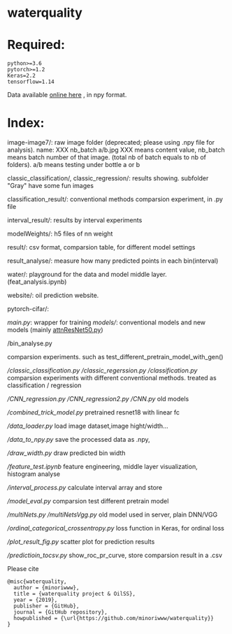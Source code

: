 # waterquality


# Required:
```
python>=3.6
pytorch>=1.2
Keras=2.2
tensorflow=1.14
```

Data available [online here](http://digbio.missouri.edu/dliu/projects/waterquality/) , in npy format. 

# Index:

image-image7/: 
raw image folder (deprecated; please using .npy file for analysis). name: XXX nb_batch a/b.jpg
XXX means content value, nb_batch means batch number of that image. (total nb of batch equals to nb of folders). a/b means testing under bottle a or b


classic_classification/, classic_regression/:
results showing. subfolder "Gray" have some fun images


classification_result/:
conventional methods comparsion experiment, in .py file


interval_result/:
results by interval experiments


modelWeights/:
h5 files of nn weight


result/:
csv format, comparsion table, for different model settings


result_analyse/:
measure how many predicted points in each bin(interval)


water/:
playground for the data and model middle layer. (feat_analysis.ipynb)


website/:
oil prediction website. 


pytorch-cifar/:

*main.py*: wrapper for training
*models/*: conventional models and new models (mainly [attnResNet50.py](https://github.com/minoriwww/waterquality/blob/master/pytorch-cifar/models/attnResNet50.py))


/bin_analyse.py

comparsion experiments. such as test_different_pretrain_model_with_gen()

*/classic_classification.py*
*/classic_regerssion.py*
*/classification.py*
comparsion experiments with different conventional methods. treated as classification / regression


*/CNN_regression.py*
*/CNN_regression2.py*
*/CNN.py*
old models

*/combined_trick_model.py*
pretrained resnet18 with linear fc

*/data_loader.py*
load image dataset,image hight/width...

*/data_to_npy.py*
save the processed data as .npy, 

*/draw_width.py*
draw predicted bin width 

*/feature_test.ipynb*
feature engineering, middle layer visualization, histogram analyse

*/interval_process.py*
calculate interval array and store

*/model_eval.py*
comparsion test different pretrain model

*/multiNets.py*
*/multiNetsVgg.py*
old model used in server, plain DNN/VGG

*/ordinal_categorical_crossentropy.py*
loss function in Keras, for ordinal loss

*/plot_result_fig.py*
scatter plot for prediction results

*/predictioin_tocsv.py*
show_roc_pr_curve, store comparsion result in a .csv



Please cite
```
@misc{waterquality,
  author = {minoriwww},
  title = {waterquality project & OilSS},
  year = {2019},
  publisher = {GitHub},
  journal = {GitHub repository},
  howpublished = {\url{https://github.com/minoriwww/waterquality}}
}
```
